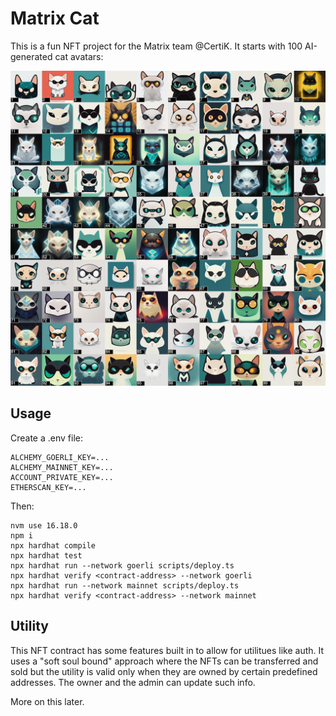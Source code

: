 # Matrix Cat 

This is a fun NFT project for the Matrix team @CertiK. It starts with 100 AI-generated cat avatars:

![NFT token images](res/all.png "")

## Usage

Create a .env file:

```
ALCHEMY_GOERLI_KEY=...
ALCHEMY_MAINNET_KEY=...
ACCOUNT_PRIVATE_KEY=...
ETHERSCAN_KEY=...
```

Then: 

```
nvm use 16.18.0
npm i
npx hardhat compile
npx hardhat test
npx hardhat run --network goerli scripts/deploy.ts
npx hardhat verify <contract-address> --network goerli
npx hardhat run --network mainnet scripts/deploy.ts
npx hardhat verify <contract-address> --network mainnet
```

## Utility

This NFT contract has some features built in to allow for utilitues like auth. It uses a "soft soul bound" approach where the NFTs can be transferred and sold but the utility is valid only when they are owned by certain predefined addresses. The owner and the admin can update such info. 

More on this later.

